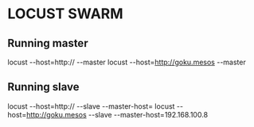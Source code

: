 # LOCUST SWARM

## Running master

locust --host=http://<ip target> --master
locust --host=http://goku.mesos --master

## Running slave

locust --host=http://<ip target> --slave --master-host=<master ip>
locust --host=http://goku.mesos --slave --master-host=192.168.100.8
